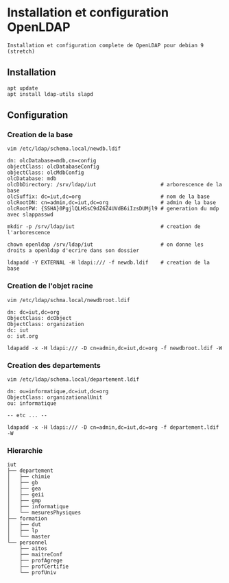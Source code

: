 # Installation et configuration OpenLDAP

	Installation et configuration complete de OpenLDAP pour debian 9 (stretch)

## Installation

	apt update
	apt install ldap-utils slapd

## Configuration

### Creation de la base

	vim /etc/ldap/schema.local/newdb.ldif

	dn: olcDatabase=mdb,cn=config 
	objectClass: olcDatabaseConfig 
	objectClass: olcMdbConfig 
	olcDatabase: mdb 
	olcDbDirectory: /srv/ldap/iut                     # arborescence de la base 
	olcSuffix: dc=iut,dc=org                          # nom de la base 
	olcRootDN: cn=admin,dc=iut,dc=org                 # admin de la base 
	olcRootPW: {SSHA}0PgjlQLHSsC9dZ6Z4UVdB6iIzsDUMjl9 # generation du mdp avec slappasswd

	mkdir -p /srv/ldap/iut                            # creation de l'arborescence

	chown openldap /srv/ldap/iut                      # on donne les droits a openldap d'ecrire dans son dossier

	ldapadd -Y EXTERNAL -H ldapi:/// -f newdb.ldif    # creation de la base

### Creation de l'objet racine

	vim /etc/ldap/schma.local/newdbroot.ldif

	dn: dc=iut,dc=org
	ObjectClass: dcObject
	ObjectClass: organization
	dc: iut
	o: iut.org

	ldapadd -x -H ldapi:/// -D cn=admin,dc=iut,dc=org -f newdbroot.ldif -W

### Creation des departements

	vim /etc/ldap/schema.local/departement.ldif

	dn: ou=informatique,dc=iut,dc=org
	ObjectClass: organizationalUnit
	ou: informatique

	-- etc ... --

	ldapadd -x -H ldapi:/// -D cn=admin,dc=iut,dc=org -f departement.ldif -W

### Hierarchie

	iut
	├── departement
	│   ├── chimie
	│   ├── gb
	│   ├── gea
	│   ├── geii
	│   ├── gmp
	│   ├── informatique
	│   └── mesuresPhysiques
	├── formation
	│   ├── dut
	│   ├── lp
	│   └── master
	└── personnel
	    ├── aitos
	    ├── maitreConf
	    ├── profAgrege
	    ├── profCertifie
	    └── profUniv

